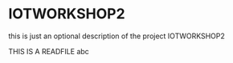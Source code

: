 # IOTWORKSHOP2
this is just an optional description of the project IOTWORKSHOP2

THIS IS A READFILE
abc
